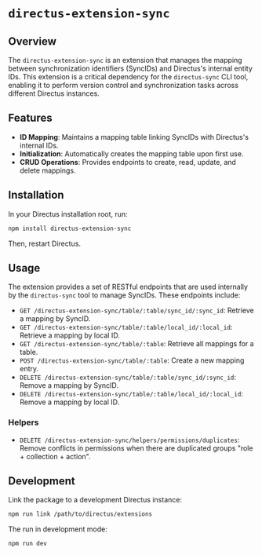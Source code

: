 # `directus-extension-sync`

## Overview

The `directus-extension-sync` is an extension that manages the mapping between
synchronization identifiers (SyncIDs) and Directus's internal entity IDs. This extension is a critical dependency for
the `directus-sync` CLI tool, enabling it to perform version control and synchronization tasks across different Directus
instances.

## Features

- **ID Mapping**: Maintains a mapping table linking SyncIDs with Directus's internal IDs.
- **Initialization**: Automatically creates the mapping table upon first use.
- **CRUD Operations**: Provides endpoints to create, read, update, and delete mappings.

## Installation

In your Directus installation root, run:

```bash
npm install directus-extension-sync
```

Then, restart Directus.

## Usage

The extension provides a set of RESTful endpoints that are used internally by the `directus-sync` tool to manage
SyncIDs. These endpoints include:

- `GET /directus-extension-sync/table/:table/sync_id/:sync_id`: Retrieve a mapping by SyncID.
- `GET /directus-extension-sync/table/:table/local_id/:local_id`: Retrieve a mapping by local ID.
- `GET /directus-extension-sync/table/:table`: Retrieve all mappings for a table.
- `POST /directus-extension-sync/table/:table`: Create a new mapping entry.
- `DELETE /directus-extension-sync/table/:table/sync_id/:sync_id`: Remove a mapping by SyncID.
- `DELETE /directus-extension-sync/table/:table/local_id/:local_id`: Remove a mapping by local ID.


### Helpers

- `DELETE /directus-extension-sync/helpers/permissions/duplicates`: Remove conflicts in permissions when there are
  duplicated groups "role + collection + action".

## Development

Link the package to a development Directus instance:

```bash
npm run link /path/to/directus/extensions
```

The run in development mode:

```bash
npm run dev
```
